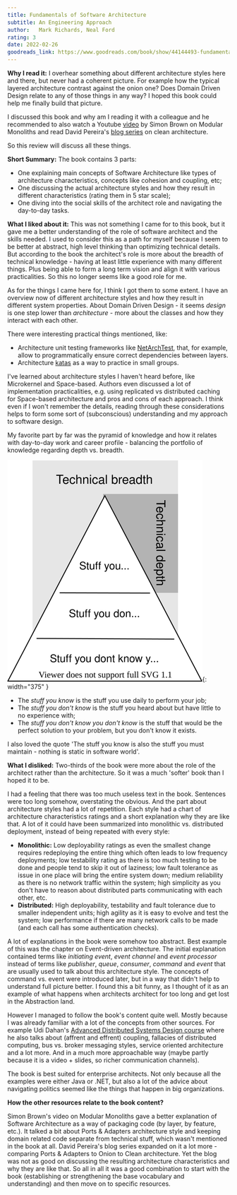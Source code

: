 ```yaml
---
title: Fundamentals of Software Architecture
subtitle: An Engineering Approach
author:   Mark Richards, Neal Ford
rating: 3
date: 2022-02-26
goodreads_link: https://www.goodreads.com/book/show/44144493-fundamentals-of-software-architecture
---
```

__Why I read it:__ I overhear something about different architecture styles here and there, but never had a coherent picture. For example how the typical layered architecture contrast against the onion one? Does Domain Driven Design relate to any of those things in any way? I hoped this book could help me finally build that picture.

I discussed this book and why am I reading it with a colleague and he recommended to also watch a Youtube [video](https://www.youtube.com/watch?v=5OjqD-ow8GE) by Simon Brown on Modular Monoliths and read David Pereira's [blog series](https://pereiren.medium.com/clean-architecture-series-part-1-f34ef6b04b62) on clean architecture. 

So this review will discuss all these things.

__Short Summary:__ 
The book contains 3 parts:
- One explaining main concepts of Software Architecture like types of architecture characteristics, concepts like cohesion and coupling, etc;
- One discussing the actual architecture styles and how they result in different characteristics (rating them in 5 star scale);
- One diving into the social skills of the architect role and navigating the day-to-day tasks.

__What I liked about it:__ 
This was not something I came for to this book, but it gave me a better understanding of the role of software architect and the skills needed. I used to consider this as a path for myself because I seem to be better at abstract, high level thinking than optimizing technical details. But according to the book the architect's role is more about the breadth of technical knowledge - having at least little experience with many different things. Plus being able to form a long term vision and align it with various practicalities. So this no longer seems like a good role for me.

As for the things I came here for, I think I got them to some extent. I have an overview now of different architecture styles and how they result in different system properties. About Domain Driven Design - it seems _design_ is one step lower than _architecture_ - more about the classes and how they interact with each other. 

There were interesting practical things mentioned, like:
  - Architecture unit testing frameworks like [NetArchTest](https://github.com/BenMorris/NetArchTest), that, for example, allow to programmatically ensure correct dependencies between layers. 
  - Architecture [katas](https://nealford.com/katas/) as a way to practice in small groups.

I've learned about architecture styles I haven't heard before, like Microkernel and Space-based. Authors even discussed a lot of implementation practicalities, e.g. using replicated vs distributed caching for Space-based architecture and pros and cons of each approach. I think even if I won't remember the details, reading through these considerations helps to form some sort of (subconscious) understanding and my approach to software design.  

My favorite part by far was the pyramid of knowledge and how it relates with day-to-day work and career profile - balancing the portfolio of knowledge regarding depth vs. breadth.

![The pyramid of knowledge](/assets/images/fundamentals_software_architecture.drawio.svg){: width="375" }

- The _stuff you know_ is the stuff you use daily to perform your job; 
- The _stuff you don't know_ is the stuff you heard about but have little to no experience with;
- The _stuff you don't know you don't know_ is the stuff that would be the perfect solution to your problem, but you don't know it exists.

I also loved the quote 'The stuff you know is also the stuff you must maintain - nothing is static in software world'.

__What I disliked:__
Two-thirds of the book were more about the role of the architect rather than the architecture. So it was a much 'softer' book than I hoped it to be. 

I had a feeling that there was too much useless text in the book. Sentences were too long somehow, overstating the obvious. And the part about architecture styles had a lot of repetition. Each style had a chart of architecture characteristics ratings and a short explanation why they are like that. A lot of it could have been summarized into monolithic vs. distributed deployment, instead of being repeated with every style:
- __Monolithic:__ Low deployability ratings as even the smallest change requires redeploying the entire thing which often leads to low frequency deployments; low testability rating as there is too much testing to be done and people tend to skip it out of laziness; low fault tolerance as issue in one place will bring the entire system down; medium reliability as there is no network traffic within the system; high simplicity as you don't have to reason about distributed parts communicating with each other, etc.
- __Distributed:__ High deployability, testability and fault tolerance due to smaller independent units; high agility as it is easy to evolve and test the system; low performance if there are many network calls to be made (and each call has some authentication checks).

A lot of explanations in the book were somehow too abstract. Best example of this was the chapter on Event-driven architecture. The initial explanation contained terms like _initiating event_, _event channel_ and _event processor_ instead of terms like _publisher_, _queue_, _consumer_, _command_ and _event_ that are usually used to talk about this architecture style. The concepts of command vs. event were introduced later, but in a way that didn't help to understand full picture better. I found this a bit funny, as I thought of it as an example of what happens when architects architect for too long and get lost in the Abstraction land. 

However I managed to follow the book's content quite well. Mostly because I was already familiar with a lot of the concepts from other sources. For example Udi Dahan's [Advanced Distributed Systems Design course](/reviews/udi_dahan_adsd.html) where he also talks about (affrent and effrent) coupling, fallacies of distributed computing, bus vs. broker messaging styles, service oriented architecture and a lot more. And in a much more approachable way (maybe partly because it is a video + slides, so richer communication channels).

The book is best suited for enterprise architects. Not only because all the examples were either Java or .NET, but also a lot of the advice about navigating politics seemed like the things that happen in big organizations. 

__How the other resources relate to the book content?__ 

Simon Brown's video on Modular Monoliths gave a better explanation of Software Architecture as a way of packaging code (by layer, by feature, etc.). It talked a bit about Ports & Adapters architecture style and keeping domain related code separate from technical stuff, which wasn't mentioned in the book at all. David Pereira's blog series expanded on it a lot more - comparing Ports & Adapters to Onion to Clean architecture. Yet the blog was not as good on discussing the resulting architecture characteristics and why they are like that. So all in all it was a good combination to start with the book (establishing or strengthening the base vocabulary and understanding) and then move on to specific resources. 